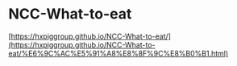 # NCC-What-to-eat
[https://hxpiggroup.github.io/NCC-What-to-eat/](https://hxpiggroup.github.io/NCC-What-to-eat/%E6%9C%AC%E5%91%A8%E8%8F%9C%E8%B0%B1.html)
